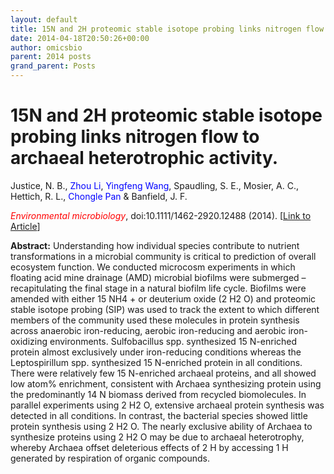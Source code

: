 ```yaml
---
layout: default
title: 15N and 2H proteomic stable isotope probing links nitrogen flow to archaeal heterotrophic activity.
date: 2014-04-18T20:50:26+00:00
author: omicsbio
parent: 2014 posts
grand_parent: Posts
---
```

# 15N and 2H proteomic stable isotope probing links nitrogen flow to archaeal heterotrophic activity.
Justice, N. B., <span style="color: #0000ff;">Zhou Li</span>, <span style="color: #0000ff;">Yingfeng Wang</span>, Spaudling, S. E., Mosier, A. C., Hettich, R. L., <span style="color: #0000ff;">Chongle Pan</span> & Banfield, J. F.

<span style="color: #ff0000;"><em>Environmental microbiology</em></span>, doi:10.1111/1462-2920.12488 (2014). [[Link to Article](http://onlinelibrary.wiley.com/doi/10.1111/1462-2920.12488/full)]

<!--more-->

**Abstract:** Understanding how individual species contribute to nutrient transformations in a microbial community is critical to prediction of overall ecosystem function. We conducted microcosm experiments in which floating acid mine drainage (AMD) microbial biofilms were submerged &#8211; recapitulating the final stage in a natural biofilm life cycle. Biofilms were amended with either 15 NH4 + or deuterium oxide (2 H2 O) and proteomic stable isotope probing (SIP) was used to track the extent to which different members of the community used these molecules in protein synthesis across anaerobic iron-reducing, aerobic iron-reducing and aerobic iron-oxidizing environments. Sulfobacillus spp. synthesized 15 N-enriched protein almost exclusively under iron-reducing conditions whereas the Leptospirillum spp. synthesized 15 N-enriched protein in all conditions. There were relatively few 15 N-enriched archaeal proteins, and all showed low atom% enrichment, consistent with Archaea synthesizing protein using the predominantly 14 N biomass derived from recycled biomolecules. In parallel experiments using 2 H2 O, extensive archaeal protein synthesis was detected in all conditions. In contrast, the bacterial species showed little protein synthesis using 2 H2 O. The nearly exclusive ability of Archaea to synthesize proteins using 2 H2 O may be due to archaeal heterotrophy, whereby Archaea offset deleterious effects of 2 H by accessing 1 H generated by respiration of organic compounds.